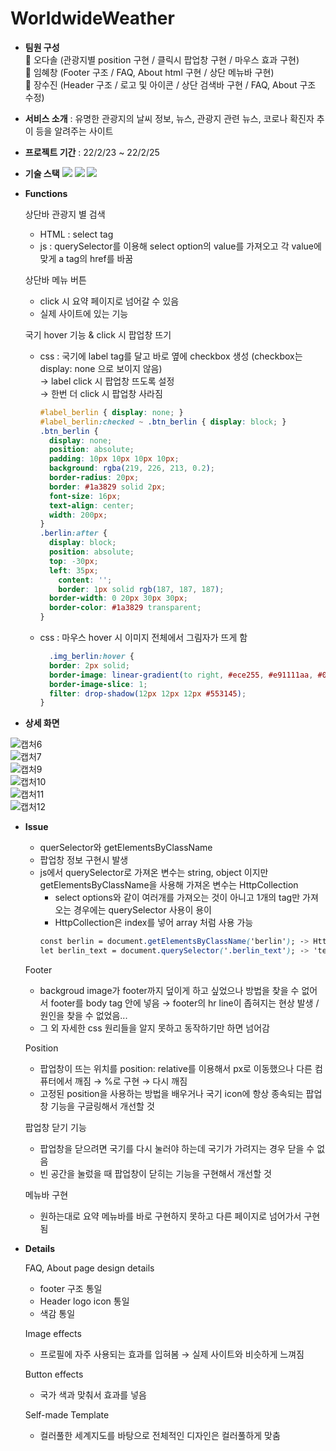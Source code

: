 # WorldwideWeather
* **팀원 구성**<br>
:mushroom: 오다솔 (관광지별 position 구현 / 클릭시 팝업창 구현 / 마우스 효과 구현)<br>
:deciduous_tree: 임혜창 (Footer 구조 / FAQ, About html 구현 / 상단 메뉴바 구현)<br>
:tulip: 장수진 (Header 구조 / 로고 및 아이콘 / 상단 검색바 구현 / FAQ, About 구조 수정)

* **서비스 소개** : 유명한 관광지의 날씨 정보, 뉴스, 관광지 관련 뉴스, 코로나 확진자 추이 등을 알려주는 사이트

* **프로젝트 기간** : 22/2/23 ~ 22/2/25

* **기술 스택**
<img src="https://img.shields.io/badge/HTML-E34F26?style=flat-square&logo=HTML5&logoColor=white"/> <img src="https://img.shields.io/badge/CSS-1572B6?style=flat-square&logo=CSS3&logoColor=white"/> <img src="https://img.shields.io/badge/JavaScript-F7DF1E?style=flat-square&logo=JavaScript&logoColor=white"/></a>

* **Functions**

  상단바 관광지 별 검색
  - HTML : select tag
  - js : querySelector를 이용해 select option의 value를 가져오고 각 value에 맞게 a tag의 href를 바꿈

  상단바 메뉴 버튼
  - click 시 요약 페이지로 넘어갈 수 있음
  - 실제 사이트에 있는 기능

  국기 hover 기능 & click 시 팝업창 뜨기
  - css : 국기에 label tag를 달고 바로 옆에 checkbox 생성 (checkbox는 display: none 으로 보이지 않음)<br>
    → label click 시 팝업창 뜨도록 설정<br>
    → 한번 더 click 시 팝업창 사라짐
    ```CSS
    #label_berlin { display: none; }
    #label_berlin:checked ~ .btn_berlin { display: block; } 
    .btn_berlin { 
      display: none;
      position: absolute; 
      padding: 10px 10px 10px 10px;     
      background: rgba(219, 226, 213, 0.2);
      border-radius: 20px;
      border: #1a3829 solid 2px;
      font-size: 16px;
      text-align: center;
      width: 200px;    
    }
    .berlin:after {
      display: block;
      position: absolute;
      top: -30px; 
      left: 35px;
        content: '';
        border: 1px solid rgb(187, 187, 187);
      border-width: 0 20px 30px 30px;
      border-color: #1a3829 transparent;       
    }
    ```
    
   - css : 마우스 hover 시 이미지 전체에서 그림자가 뜨게 함
      ```CSS
        .img_berlin:hover {
        border: 2px solid;
        border-image: linear-gradient(to right, #ece255, #e91111aa, #0d0d0eaa);
        border-image-slice: 1;
        filter: drop-shadow(12px 12px 12px #553145);
      }
      ```
* **상세 화면**

![캡처6](https://user-images.githubusercontent.com/97426772/180654746-0a983921-55d9-42a7-9680-54b7409f7814.PNG)  
![캡처7](https://user-images.githubusercontent.com/97426772/180654747-9fa9dd00-2e9c-4fe8-95f6-15d9408d78c2.PNG)  
![캡처9](https://user-images.githubusercontent.com/97426772/180654749-635eee0e-86a3-48f5-9e21-791a25167fce.PNG)  
![캡처10](https://user-images.githubusercontent.com/97426772/180654750-d15301c2-fbf9-473a-bf70-baebbd25726d.PNG)  
![캡처11](https://user-images.githubusercontent.com/97426772/180654751-ee29db6d-6992-4ec2-8120-f889f7723156.PNG)  
![캡처12](https://user-images.githubusercontent.com/97426772/180654753-513d1338-856b-4b04-a710-94b00c9bb50e.PNG)  

* **Issue**
  - querSelector와 getElementsByClassName
  - 팝업창 정보 구현시 발생
  - js에서 querySelector로 가져온 변수는 string, object 이지만 getElementsByClassName을 사용해 가져온 변수는 HttpCollection
    - select options와 같이 여러개를 가져오는 것이 아니고 1개의 tag만 가져오는 경우에는 querySelector 사용이 용이
    - HttpCollection은 index를 넣어 array 처럼 사용 가능
    ```CSS
    const berlin = document.getElementsByClassName('berlin'); -> HttpCollection [berlin_wea, berlin_covid, berlin_news..]
    let berlin_text = document.querySelector('.berlin_text'); -> 'text'
    ```
   Footer
    - backgroud image가 footer까지 덮이게 하고 싶었으나 방법을 찾을 수 없어서 footer를 body tag 안에 넣음
    → footer의 hr line이 좁혀지는 현상 발생 / 원인을 찾을 수 없었음...
    - 그 외 자세한 css 원리들을 알지 못하고 동작하기만 하면 넘어감

   Position
    - 팝업창이 뜨는 위치를 position: relative를 이용해서 px로 이동했으나 다른 컴퓨터에서 깨짐
    → %로 구현 → 다시 깨짐
    - 고정된 position을 사용하는 방법을 배우거나 국기 icon에 항상 종속되는 팝업창 기능을 구글링해서 개선할 것

  팝업창 닫기 기능
  - 팝업창을 닫으려면 국기를 다시 눌러야 하는데 국기가 가려지는 경우 닫을 수 없음
  - 빈 공간을 눌렀을 때 팝업창이 닫히는 기능을 구현해서 개선할 것

  메뉴바 구현
  - 원하는대로 요약 메뉴바를 바로 구현하지 못하고 다른 페이지로 넘어가서 구현됨

* **Details**

  FAQ, About page design details
  - footer 구조 통일
  - Header logo icon 통일
  - 색감 통일

  Image effects
  - 프로필에 자주 사용되는 효과를 입혀봄 → 실제 사이트와 비슷하게 느껴짐

  Button effects
  - 국가 색과 맞춰서 효과를 넣음
  
  Self-made Template
  - 컬러풀한 세계지도를 바탕으로 전체적인 디자인은 컬러풀하게 맞춤
    

    





